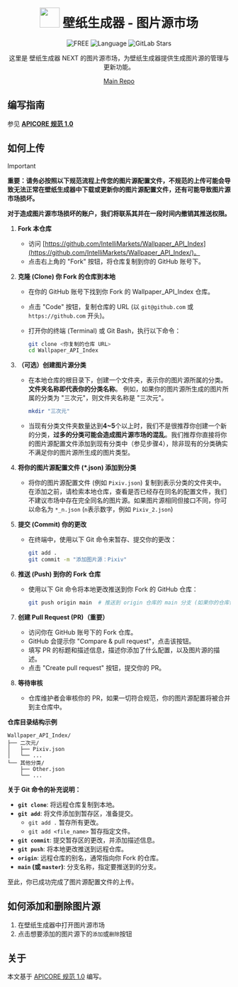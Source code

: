 <div align="center">
  
# <image src="https://github.com/user-attachments/assets/83078bfd-fb6a-4ffd-90b2-27bf7f611bf9" height="45"/>  壁纸生成器 - 图片源市场
 <img src="https://img.shields.io/badge/FREE-100%25-brightgreen" alt="FREE">
<img src="https://img.shields.io/badge/Language-Python-blue" alt="Language">
<img alt="GitLab Stars" src="https://img.shields.io/github/stars/IntelliMarkets/Wallpaper_API_Index?label=Stars">

这里是 壁纸生成器 NEXT 的图片源市场，为壁纸生成器提供生成图片源的管理与更新功能。

[Main Repo](https://github.com/SRInternet-Studio/Wallpaper-generator/tree/NEXT-PREVIEW)

</div>

## 编写指南
参见 **[APICORE 规范 1.0](https://github.com/SRON-org/APICORE/)**

## 如何上传
> [!Important]
> 
> **重要：请务必按照以下规范流程上传您的图片源配置文件，不规范的上传可能会导致无法正常在壁纸生成器中下载或更新你的图片源配置文件，还有可能导致图片源市场损坏。**
> 
> **对于造成图片源市场损坏的账户，我们将联系其并在一段时间内撤销其推送权限。**

1.  **Fork 本仓库**
    *   访问 [https://github.com/IntelliMarkets/Wallpaper_API_Index](https://github.com/IntelliMarkets/Wallpaper_API_Index/)。
    *   点击右上角的 "Fork" 按钮，将仓库复制到你的 GitHub 账号下。

2.  **克隆 (Clone) 你 Fork 的仓库到本地**
    *   在你的 GitHub 账号下找到你 Fork 的 Wallpaper_API_Index 仓库。
    *   点击 "Code" 按钮，复制仓库的 URL (以 `git@github.com` 或 `https://github.com` 开头)。
    *   打开你的终端 (Terminal) 或 Git Bash，执行以下命令：

        ```bash
        git clone <你复制的仓库 URL>
        cd Wallpaper_API_Index
        ```

3.  **（可选）创建图片源分类**
    *   在本地仓库的根目录下，创建一个文件夹，表示你的图片源所属的分类。**文件夹名称即代表你的分类名称**。 例如，如果你的图片源所生成的图片所属的分类为 "三次元"，则文件夹名称是 "三次元"。

        ```bash
        mkdir "三次元"
        ```
        
    *   当现有分类文件夹数量达到**4~5**个以上时，我们不是很推荐你创建一个新的分类，**过多的分类可能会造成图片源市场的混乱**。我们推荐你直接将你的图片源配置文件添加到现有分类中（参见步骤4），除非现有的分类确实不满足你的图片源所生成的图片类型。

4.  **将你的图片源配置文件 (*.json) 添加到分类**
    *   将你的图片源配置文件 (例如 `Pixiv.json`) 复制到表示分类的文件夹中。在添加之前，请检索本地仓库，查看是否已经存在同名的配置文件，我们不建议市场中存在完全同名的图片源。如果图片源相同但接口不同，你可以命名为 `*_n.json` (`n`表示数字，例如 `Pixiv_2.json`) 

5.  **提交 (Commit) 你的更改**
    *   在终端中，使用以下 Git 命令来暂存、提交你的更改：

        ```bash
        git add . 
        git commit -m "添加图片源：Pixiv" 
        ```

6.  **推送 (Push) 到你的 Fork 仓库**
    *   使用以下 Git 命令将本地更改推送到你 Fork 的 GitHub 仓库：

        ```bash
        git push origin main  # 推送到 origin 仓库的 main 分支 (如果你的仓库使用其他分支，请替换 main)
        ```

7.  **创建 Pull Request (PR)（重要）**
    *   访问你在 GitHub 账号下的 Fork 仓库。
    *   GitHub 会提示你 "Compare & pull request"，点击该按钮。
    *   填写 PR 的标题和描述信息，描述你添加了什么配置，以及图片源的描述。
    *   点击 "Create pull request" 按钮，提交你的 PR。

8.  **等待审核**
    *   仓库维护者会审核你的 PR，如果一切符合规范，你的图片源配置将被合并到主仓库中。

**仓库目录结构示例**

```
Wallpaper_API_Index/
├── 二次元/
│   ├── Pixiv.json
│   └── ...
└── 其他分类/
    ├── Other.json
    └── ...
```

**关于 Git 命令的补充说明：**

*   **`git clone`**:  将远程仓库复制到本地。
*   **`git add`**:  将文件添加到暂存区，准备提交。
    *   `git add .`  暂存所有更改。
    *   `git add <file_name>` 暂存指定文件。
*   **`git commit`**:  提交暂存区的更改，并添加描述信息。
*   **`git push`**:  将本地更改推送到远程仓库。
*   **`origin`**:  远程仓库的别名，通常指向你 Fork 的仓库。
*   **`main` (或 `master`)**:  分支名称，指定要推送到的分支。

至此，你已成功完成了图片源配置文件的上传。

<!-- 
> [!Warning]
> 
> 作为一名合格的开发者，你不应该开发具有成人色情、暴力、血腥等违反 GitHub 社区规定 的图片源上传至仓库，也不应改动别人的图片源文件夹。**一经审查发现有以上行为，将会被删除图片源，并在一段时间内撤销其推送权限。** -->

## 如何添加和删除图片源
1.	在壁纸生成器中打开图片源市场
2.	点击想要添加的图片源下的`添加`或`删除`按钮

## 关于
本文基于 [APICORE 规范 1.0](https://github.com/SRON-org/APICORE/) 编写。
